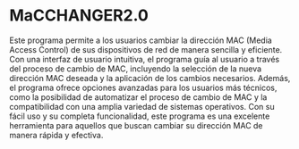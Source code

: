 # MaCCHANGER2.0

Este programa permite a los usuarios cambiar la dirección MAC (Media Access Control) de sus dispositivos de red de manera sencilla y eficiente. Con una interfaz de usuario intuitiva, el programa guía al usuario a través del proceso de cambio de MAC, incluyendo la selección de la nueva dirección MAC deseada y la aplicación de los cambios necesarios. Además, el programa ofrece opciones avanzadas para los usuarios más técnicos, como la posibilidad de automatizar el proceso de cambio de MAC y la compatibilidad con una amplia variedad de sistemas operativos. Con su fácil uso y su completa funcionalidad, este programa es una excelente herramienta para aquellos que buscan cambiar su dirección MAC de manera rápida y efectiva.
